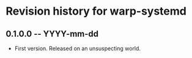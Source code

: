 # Revision history for warp-systemd

## 0.1.0.0  -- YYYY-mm-dd

* First version. Released on an unsuspecting world.
